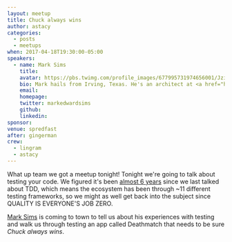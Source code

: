 ```yaml
---
layout: meetup
title: Chuck always wins
author: astacy
categories:
  - posts
  - meetups
when: 2017-04-18T19:30:00-05:00
speakers:
  - name: Mark Sims
    title:
    avatar: https://pbs.twimg.com/profile_images/677995731974656001/Jzi_AbRc.jpg
    bio: Mark hails from Irving, Texas. He's an architect at <a href="https://twitter.com/projekt202">@projekt202</a>, and when he's not judiciously driving for a high level of quality in his JavaScript based applications, you might find him dad'ing, playing guitar, or woodworking.
    email:
    homepage:
    twitter: markedwardsims
    github:
    linkedin:
sponsor:
venue: spredfast
after: gingerman
crew:
  - lingram
  - astacy
---
```


What up team we got a meetup tonight! Tonight we're going to talk about testing your code. We figured it's been [almost 6 years](/june-meetup-details-announced/) since we last talked about TDD, which means the ecosystem has been through ~11 different testing frameworks, so we might as well get back into the subject since QUALITY IS EVERYONE'S JOB ZERO.

[Mark Sims](https://twitter.com/markedwardsims) is coming to town to tell us about his experiences with testing and walk us through testing an app called Deathmatch that needs to be sure _Chuck always wins_.
